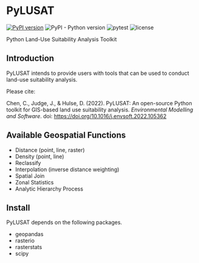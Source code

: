 # PyLUSAT

[![PyPI version](https://img.shields.io/pypi/v/pylusat?color=g)](https://pypi.org/project/pylusat/)
![PyPI - Python version](https://img.shields.io/pypi/pyversions/pylusat)
![pytest](https://github.com/chjch/pylusat/actions/workflows/tests_pylusat.yml/badge.svg)
![license](https://img.shields.io/pypi/l/pylusat)

Python Land-Use Suitability Analysis Toolkit

## Introduction
PyLUSAT intends to provide users with tools that can be used to conduct land-use 
suitability analysis.

Please cite:

Chen, C., Judge, J., & Hulse, D. (2022). PyLUSAT: An open-source Python toolkit for GIS-based land use suitability analysis. _Environmental Modelling and Software_. doi: https://doi.org/10.1016/j.envsoft.2022.105362

## Available Geospatial Functions

- Distance (point, line, raster)
- Density (point, line)
- Reclassify
- Interpolation (inverse distance weighting)
- Spatial Join
- Zonal Statistics
- Analytic Hierarchy Process

## Install
PyLUSAT depends on the following packages.
- geopandas
- rasterio
- rasterstats
- scipy
